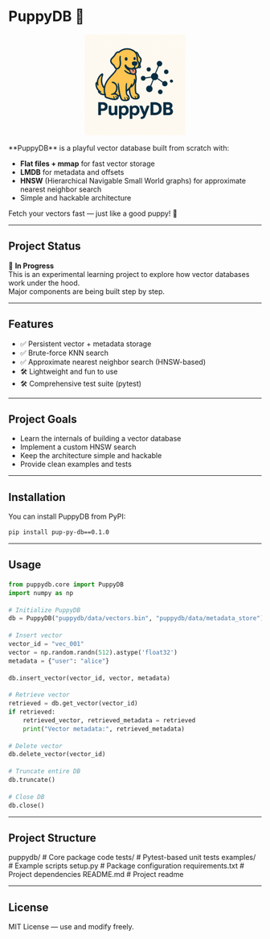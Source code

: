 # PuppyDB 🐶
<p align="center">
<img src="assets/logo.png" alt="PuppyDB Logo" width="200"/>
</p>
**PuppyDB** is a playful vector database built from scratch with:

- **Flat files + mmap** for fast vector storage
- **LMDB** for metadata and offsets
- **HNSW** (Hierarchical Navigable Small World graphs) for approximate nearest neighbor search
- Simple and hackable architecture

Fetch your vectors fast — just like a good puppy! 🐾

---

## Project Status

🚧 **In Progress**  
This is an experimental learning project to explore how vector databases work under the hood.  
Major components are being built step by step.

---

## Features

- ✅ Persistent vector + metadata storage
- ✅ Brute-force KNN search
- ✅ Approximate nearest neighbor search (HNSW-based)
- 🛠️ Lightweight and fun to use
- 🛠️ Comprehensive test suite (pytest)

---

## Project Goals

- Learn the internals of building a vector database
- Implement a custom HNSW search
- Keep the architecture simple and hackable
- Provide clean examples and tests

---

## Installation

You can install PuppyDB from PyPI:

```bash
pip install pup-py-db==0.1.0
```
---

## Usage

```python
from puppydb.core import PuppyDB
import numpy as np

# Initialize PuppyDB
db = PuppyDB("puppydb/data/vectors.bin", "puppydb/data/metadata_store")

# Insert vector
vector_id = "vec_001"
vector = np.random.randn(512).astype('float32')
metadata = {"user": "alice"}

db.insert_vector(vector_id, vector, metadata)

# Retrieve vector
retrieved = db.get_vector(vector_id)
if retrieved:
    retrieved_vector, retrieved_metadata = retrieved
    print("Vector metadata:", retrieved_metadata)

# Delete vector
db.delete_vector(vector_id)

# Truncate entire DB
db.truncate()

# Close DB
db.close()
```

---

## Project Structure

puppydb/            # Core package code
tests/              # Pytest-based unit tests
examples/           # Example scripts
setup.py            # Package configuration
requirements.txt    # Project dependencies
README.md           # Project readme

---

## License
MIT License — use and modify freely.